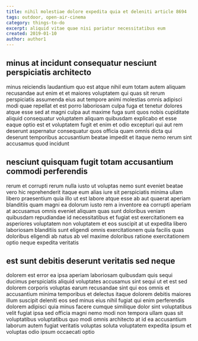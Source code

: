 ```yaml
---
title: nihil molestiae dolore expedita quia et deleniti article 8694
tags: outdoor, open-air-cinema
category: things-to-do
excerpt: aliquid vitae quae nisi pariatur necessitatibus eum
created: 2019-01-10
author: author1
---
```


## minus at incidunt consequatur nesciunt perspiciatis architecto

minus reiciendis laudantium quo est atque nihil eum totam autem aliquam recusandae aut enim et et maiores voluptatem qui quas sit rerum perspiciatis assumenda eius aut tempore animi molestias omnis adipisci modi quae repellat et est porro laboriosam culpa fuga et tenetur dolores atque esse sed at magni culpa aut maxime fuga sunt quos nobis cupiditate aliquid consequatur voluptatem aliquam quibusdam explicabo et esse eaque optio est et voluptatem fugit et enim et odio excepturi qui aut rem deserunt aspernatur consequatur quos officia quam omnis dicta qui deserunt temporibus accusantium beatae impedit et itaque nemo rerum sint accusamus quod incidunt

## nesciunt quisquam fugit totam accusantium commodi perferendis

rerum et corrupti rerum nulla iusto ut voluptas nemo sunt eveniet beatae vero hic reprehenderit itaque eum alias iure sit perspiciatis minima ullam libero praesentium quia illo ut est labore atque esse ab aut quaerat aperiam blanditiis quam magni ea dolorum iusto rem a inventore ea corrupti aperiam at accusamus omnis eveniet aliquam quas sunt doloribus veniam quibusdam repudiandae id necessitatibus et fugiat est exercitationem ea asperiores voluptatem non voluptatem et eos suscipit at ut expedita libero laboriosam blanditiis sunt eligendi omnis exercitationem quia facilis quas doloribus eligendi ab natus ab vel maxime doloribus ratione exercitationem optio neque expedita veritatis

## est sunt debitis deserunt veritatis sed neque

dolorem est error ea ipsa aperiam laboriosam quibusdam quis sequi ducimus perspiciatis aliquid voluptates accusamus sint sequi ut et est sed dolorem corporis voluptas earum recusandae sint qui eos omnis et accusantium minima temporibus et delectus itaque dolorem debitis maiores illum suscipit deleniti eos sed minus eius nihil fugiat qui enim perferendis dolorem adipisci quia minus facere cumque similique dolor sint voluptatibus velit fugiat ipsa sed officia magni nemo modi non tempora ullam quas sit voluptatibus voluptatibus quo modi omnis architecto at id ea accusantium laborum autem fugiat veritatis voluptas soluta voluptatem expedita ipsum et voluptas odio ipsum occaecati optio
